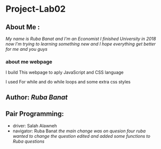 # Project-Lab02

## About Me :

*My name is Ruba Banat and I'm an Economist I finished University in 2018 now I'm trying to learning something new and I hope everything get better for me and you guys*


### about me webpage

I build This webpage to aply JavaScript and CSS language 

I used For while and do while loops 
and some extra css styles 


## Author: *Ruba Banat*


## Pair Programming:
- driver: Salah Alawneh
- navigator: Ruba Banat
*the main change was on quesion four ruba wanted to change the question*
*edited and added some functions to Ruba questions*
